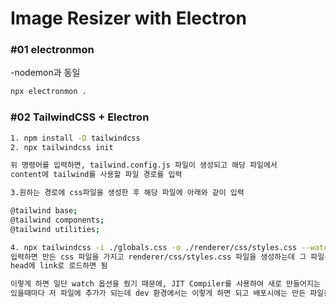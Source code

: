# Image Resizer with Electron

### #01 electronmon

-nodemon과 동일

```bash
npx electronmon .
```

### #02 TailwindCSS + Electron

```bash
1. npm install -D tailwindcss
2. npx tailwindcss init

위 명령어를 입력하면, tailwind.config.js 파일이 생성되고 해당 파일에서 
content에 tailwind를 사용할 파일 경로를 입력

3.원하는 경로에 css파일을 생성한 후 해당 파일에 아래와 같이 입력

@tailwind base;
@tailwind components;
@tailwind utilities;

4. npx tailwindcss -i ./globals.css -o ./renderer/css/styles.css --watch
입력하면 만든 css 파일을 가지고 renderer/css/styles.css 파일을 생성하는데 그 파일을 html 파일에서
head에 link로 로드하면 됨

이렇게 하면 일단 watch 옵션을 줬기 때문에, JIT Compiler를 사용하여 새로 만들어지는 tailwind className이
있을때마다 저 파일에 추가가 되는데 dev 환경에서는 이렇게 하면 되고 배포시에는 만든 파일을 가지고 그냥 link를 해주면 될 거 같다.
```